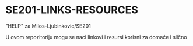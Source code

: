 SE201-LINKS-RESOURCES
=====================

"HELP" za Milos-Ljubinkovic/SE201


U ovom repozitoriju mogu se naci linkovi i resursi korisni za domaće i slično
